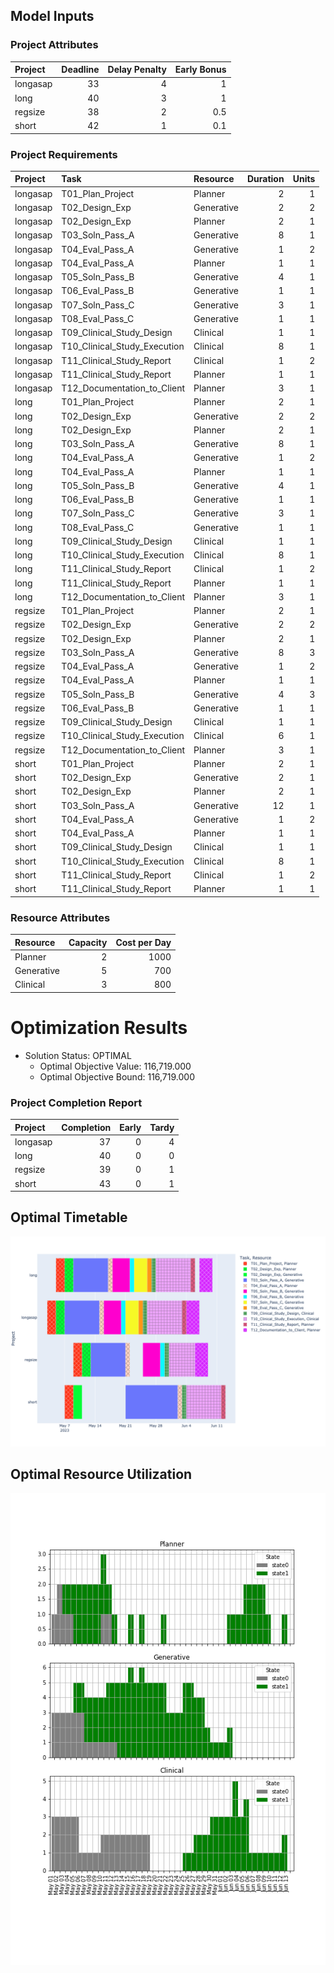 ## Model Inputs


### Project Attributes

| Project   |   Deadline |   Delay Penalty |   Early Bonus |
|:----------|-----------:|----------------:|--------------:|
| longasap  |         33 |               4 |           1   |
| long      |         40 |               3 |           1   |
| regsize   |         38 |               2 |           0.5 |
| short     |         42 |               1 |           0.1 |

### Project Requirements

| Project   | Task                         | Resource   |   Duration |   Units |
|:----------|:-----------------------------|:-----------|-----------:|--------:|
| longasap  | T01_Plan_Project             | Planner    |          2 |       1 |
| longasap  | T02_Design_Exp               | Generative |          2 |       2 |
| longasap  | T02_Design_Exp               | Planner    |          2 |       1 |
| longasap  | T03_Soln_Pass_A              | Generative |          8 |       1 |
| longasap  | T04_Eval_Pass_A              | Generative |          1 |       2 |
| longasap  | T04_Eval_Pass_A              | Planner    |          1 |       1 |
| longasap  | T05_Soln_Pass_B              | Generative |          4 |       1 |
| longasap  | T06_Eval_Pass_B              | Generative |          1 |       1 |
| longasap  | T07_Soln_Pass_C              | Generative |          3 |       1 |
| longasap  | T08_Eval_Pass_C              | Generative |          1 |       1 |
| longasap  | T09_Clinical_Study_Design    | Clinical   |          1 |       1 |
| longasap  | T10_Clinical_Study_Execution | Clinical   |          8 |       1 |
| longasap  | T11_Clinical_Study_Report    | Clinical   |          1 |       2 |
| longasap  | T11_Clinical_Study_Report    | Planner    |          1 |       1 |
| longasap  | T12_Documentation_to_Client  | Planner    |          3 |       1 |
| long      | T01_Plan_Project             | Planner    |          2 |       1 |
| long      | T02_Design_Exp               | Generative |          2 |       2 |
| long      | T02_Design_Exp               | Planner    |          2 |       1 |
| long      | T03_Soln_Pass_A              | Generative |          8 |       1 |
| long      | T04_Eval_Pass_A              | Generative |          1 |       2 |
| long      | T04_Eval_Pass_A              | Planner    |          1 |       1 |
| long      | T05_Soln_Pass_B              | Generative |          4 |       1 |
| long      | T06_Eval_Pass_B              | Generative |          1 |       1 |
| long      | T07_Soln_Pass_C              | Generative |          3 |       1 |
| long      | T08_Eval_Pass_C              | Generative |          1 |       1 |
| long      | T09_Clinical_Study_Design    | Clinical   |          1 |       1 |
| long      | T10_Clinical_Study_Execution | Clinical   |          8 |       1 |
| long      | T11_Clinical_Study_Report    | Clinical   |          1 |       2 |
| long      | T11_Clinical_Study_Report    | Planner    |          1 |       1 |
| long      | T12_Documentation_to_Client  | Planner    |          3 |       1 |
| regsize   | T01_Plan_Project             | Planner    |          2 |       1 |
| regsize   | T02_Design_Exp               | Generative |          2 |       2 |
| regsize   | T02_Design_Exp               | Planner    |          2 |       1 |
| regsize   | T03_Soln_Pass_A              | Generative |          8 |       3 |
| regsize   | T04_Eval_Pass_A              | Generative |          1 |       2 |
| regsize   | T04_Eval_Pass_A              | Planner    |          1 |       1 |
| regsize   | T05_Soln_Pass_B              | Generative |          4 |       3 |
| regsize   | T06_Eval_Pass_B              | Generative |          1 |       1 |
| regsize   | T09_Clinical_Study_Design    | Clinical   |          1 |       1 |
| regsize   | T10_Clinical_Study_Execution | Clinical   |          6 |       1 |
| regsize   | T12_Documentation_to_Client  | Planner    |          3 |       1 |
| short     | T01_Plan_Project             | Planner    |          2 |       1 |
| short     | T02_Design_Exp               | Generative |          2 |       1 |
| short     | T02_Design_Exp               | Planner    |          2 |       1 |
| short     | T03_Soln_Pass_A              | Generative |         12 |       1 |
| short     | T04_Eval_Pass_A              | Generative |          1 |       2 |
| short     | T04_Eval_Pass_A              | Planner    |          1 |       1 |
| short     | T09_Clinical_Study_Design    | Clinical   |          1 |       1 |
| short     | T10_Clinical_Study_Execution | Clinical   |          8 |       1 |
| short     | T11_Clinical_Study_Report    | Clinical   |          1 |       2 |
| short     | T11_Clinical_Study_Report    | Planner    |          1 |       1 |

### Resource Attributes

| Resource   |   Capacity |   Cost per Day |
|:-----------|-----------:|---------------:|
| Planner    |          2 |           1000 |
| Generative |          5 |            700 |
| Clinical   |          3 |            800 |

# Optimization Results



- Solution Status: OPTIMAL
	- Optimal Objective Value: 116,719.000
	- Optimal Objective Bound: 116,719.000




### Project Completion Report
| Project    | Completion |  Early |  Tardy |
| :------    | ---------: |  ----: |  ----: |
| longasap   |         37 |      0 |      4 |
| long       |         40 |      0 |      0 |
| regsize    |         39 |      0 |      1 |
| short      |         43 |      0 |      1 |



## Optimal Timetable
![Timetable](one_period_v2_example_timetable.png)





## Optimal Resource Utilization
![Utilization](one_period_v2_example_utilization.png)



